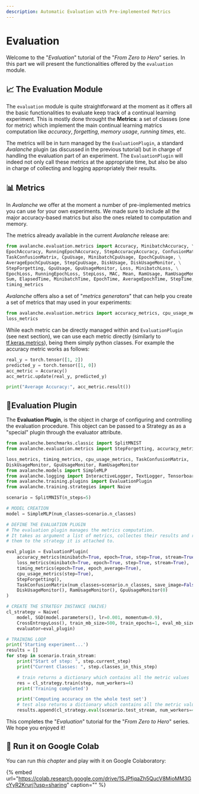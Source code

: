 ```yaml
---
description: Automatic Evaluation with Pre-implemented Metrics
---
```


# Evaluation

Welcome to the "_Evaluation_" tutorial of the "_From Zero to Hero_" series. In this part we will present the functionalities offered by the `evaluation` module.

## 📈 The Evaluation Module

The `evaluation` module is quite straightforward at the moment as it offers all the basic functionalities to evaluate keep track of a continual learning experiment. This is mostly done throught the **Metrics**: a set of classes \(one for metric\) which implement the main continual learning matrics computation like _accuracy_, _forgetting_, _memory usage_, _running times_, etc.

The metrics will be in turn managed by the `EvaluationPlugin`, a standard _Avalanche_ plugin \(as discussed in the previous tutorial\) but in charge of handling the evaluation part of an experiment. The `EvaluationPlugin` will indeed not only call these metrics at the appropriate time, but also be also in charge of collecting and logging appropriately their results.

## 📊 Metrics

In _Avalanche_ we offer at the moment a number of pre-implemented metrics you can use for your own experiments. We made sure to include all the major accuracy-based matrics but also the ones related to computation and memory.

The metrics already available in the current _Avalanche_ release are:

```python
from avalanche.evaluation.metrics import Accuracy, MinibatchAccuracy, \
EpochAccuracy, RunningEpochAccuracy, StepAccuracyAccuracy, ConfusionMatrix, \
TaskConfusionMatrix, CpuUsage, MinibatchCpuUsage, EpochCpuUsage, \
AverageEpochCpuUsage, StepCpuUsage, DiskUsage, DiskUsageMonitor, \
StepForgetting, GpuUsage, GpuUsageMonitor, Loss, MinibatchLoss, \
EpochLoss, RunningEpochLoss, StepLoss, MAC, Mean, RamUsage, RamUsageMonitor, \
Sum, ElapsedTime, MinibatchTime, EpochTime, AverageEpochTime, StepTime, \
timing_metrics
```

_Avalanche_ offers also a set of "_metrics generators_" that can help you create a set of metrics that may used in your experiments:

```python
from avalanche.evaluation.metrics import accuracy_metrics, cpu_usage_metrics, \
loss_metrics
```

While each metric can be directly managed within and `EvaluationPlugin` \(see next section\), we can use each metric directly \(similarly to [tf.keras.metrics](https://www.tensorflow.org/api_docs/python/tf/keras/metrics)\), being them simply python classes. For example the accuracy metric works as follows:

```python
real_y = torch.tensor([1, 2])
predicted_y = torch.tensor([1, 0])
acc_metric = Accuracy()
acc_metric.update(real_y, predicted_y)

print("Average Accuracy:", acc_metric.result())
```

## 📐Evaluation Plugin

The **Evaluation Plugin**, is the object in charge of configuring and controlling the evaluation procedure. This object can be passed to a Strategy as as a "special" plugin through the evaluator attribute.

```python
from avalanche.benchmarks.classic import SplitMNIST
from avalanche.evaluation.metrics import StepForgetting, accuracy_metrics,

loss_metrics, timing_metrics, cpu_usage_metrics, TaskConfusionMatrix,
DiskUsageMonitor, GpuUsageMonitor, RamUsageMonitor
from avalanche.models import SimpleMLP
from avalanche.logging import InteractiveLogger, TextLogger, TensorboardLogger
from avalanche.training.plugins import EvaluationPlugin
from avalanche.training.strategies import Naive

scenario = SplitMNIST(n_steps=5)

# MODEL CREATION
model = SimpleMLP(num_classes=scenario.n_classes)

# DEFINE THE EVALUATION PLUGIN 
# The evaluation plugin manages the metrics computation.
# It takes as argument a list of metrics, collectes their results and returns 
# them to the strategy it is attached to.

eval_plugin = EvaluationPlugin(
    accuracy_metrics(minibatch=True, epoch=True, step=True, stream=True),
    loss_metrics(minibatch=True, epoch=True, step=True, stream=True),
    timing_metrics(epoch=True, epoch_average=True),
    cpu_usage_metrics(step=True),
    StepForgetting(),
    TaskConfusionMatrix(num_classes=scenario.n_classes, save_image=False),
    DiskUsageMonitor(), RamUsageMonitor(), GpuUsageMonitor(0)
)

# CREATE THE STRATEGY INSTANCE (NAIVE)
cl_strategy = Naive(
    model, SGD(model.parameters(), lr=0.001, momentum=0.9),
    CrossEntropyLoss(), train_mb_size=500, train_epochs=1, eval_mb_size=100,
    evaluator=eval_plugin)

# TRAINING LOOP
print('Starting experiment...')
results = []
for step in scenario.train_stream:
    print("Start of step: ", step.current_step)
    print("Current Classes: ", step.classes_in_this_step)

    # train returns a dictionary which contains all the metric values
    res = cl_strategy.train(step, num_workers=4)
    print('Training completed')

    print('Computing accuracy on the whole test set')
    # test also returns a dictionary which contains all the metric values
    results.append(cl_strategy.eval(scenario.test_stream, num_workers=4))
```

This completes the "_Evaluation_" tutorial for the "_From Zero to Hero_" series. We hope you enjoyed it!

## 🤝 Run it on Google Colab

You can run _this chapter_ and play with it on Google Colaboratory:

{% embed url="https://colab.research.google.com/drive/1SJPfjqaZh5QucV8MioMM3GcYyR2Krurj?usp=sharing" caption="" %}

